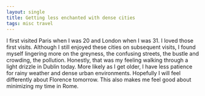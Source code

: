 ```yaml
---
layout: single
title: Getting less enchanted with dense cities
tags: misc travel
---
```

I first visited Paris when I was 20 and London when I was 31. I loved those first visits. Although I still enjoyed these cities on subsequent visits, I found myself lingering more on the greyness, the confusing streets, the bustle and crowding, the pollution. Honestly, that was my feeling walking through a light drizzle in Dublin today. More likely as I get older, I have less patience for rainy weather and dense urban environments. Hopefully I will feel differently about Florence tomorrow. This also makes me feel good about minimizing my time in Rome.
